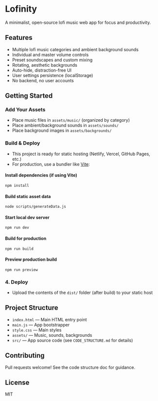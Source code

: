 # Lofinity

A minimalist, open-source lofi music web app for focus and productivity.

## Features

- Multiple lofi music categories and ambient background sounds
- Individual and master volume controls
- Preset soundscapes and custom mixing
- Rotating, aesthetic backgrounds
- Auto-hide, distraction-free UI
- User settings persistence (localStorage)
- No backend, no user accounts

## Getting Started

### Add Your Assets

- Place music files in `assets/music/` (organized by category)
- Place ambient/background sounds in `assets/sounds/`
- Place background images in `assets/backgrounds/`

### Build & Deploy


- This project is ready for static hosting (Netlify, Vercel, GitHub Pages, etc.)
- For production, use a bundler like [Vite](https://vitejs.dev/):

#### Install dependencies (if using Vite)

```
npm install
```

#### Build static asset data

```
node scripts/generateData.js
```

#### Start local dev server

```
npm run dev
```

#### Build for production

```
npm run build
```

#### Preview production build

```
npm run preview
```

### 4. Deploy

- Upload the contents of the `dist/` folder (after build) to your static host

## Project Structure

- `index.html` — Main HTML entry point
- `main.js` — App bootstrapper
- `style.css` — Main styles
- `assets/` — Music, sounds, backgrounds
- `src/` — App source code (see `CODE_STRUCTURE.md` for details)

## Contributing

Pull requests welcome! See the code structure doc for guidance.

## License

MIT
